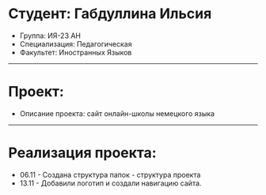 # Студент: Габдуллина Ильсия
 - Группа: ИЯ-23 АН
 - Специализация: Педагогическая
 - Факультет: Иностранных Языков
 ---
 # Проект:
 - Описание проекта: сайт онлайн-школы немецкого языка
 ---
 # Реализация проекта:
 - 06.11 - Создана структура папок - структура проекта
 - 13.11 - Добавили логотип и создали навигацию сайта. 

